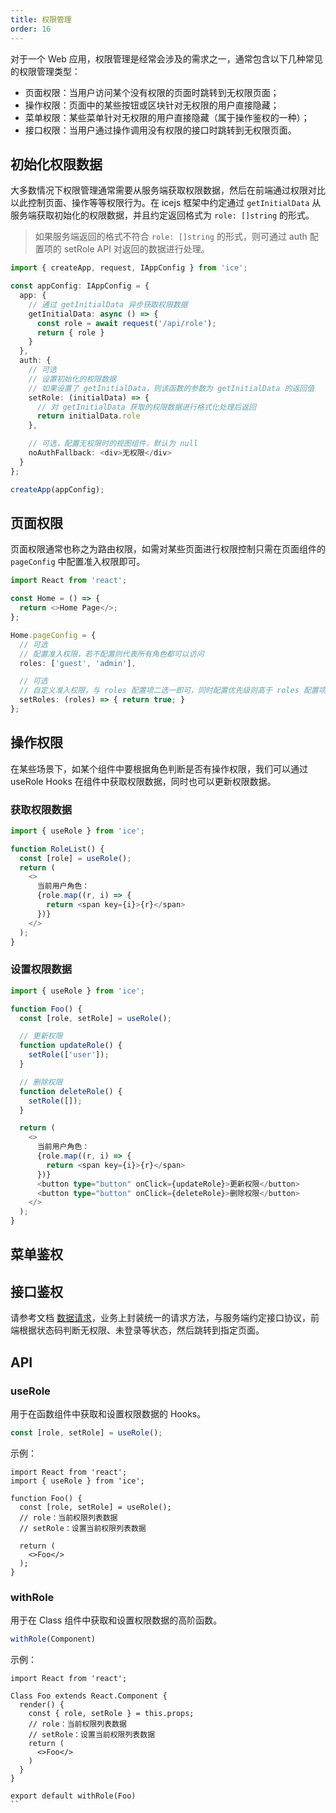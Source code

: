 ```yaml
---
title: 权限管理
order: 16
---
```


对于一个 Web 应用，权限管理是经常会涉及的需求之一，通常包含以下几种常见的权限管理类型：

- 页面权限：当用户访问某个没有权限的页面时跳转到无权限页面；
- 操作权限：页面中的某些按钮或区块针对无权限的用户直接隐藏；
- 菜单权限：某些菜单针对无权限的用户直接隐藏（属于操作鉴权的一种）；
- 接口权限：当用户通过操作调用没有权限的接口时跳转到无权限页面。

## 初始化权限数据

大多数情况下权限管理通常需要从服务端获取权限数据，然后在前端通过权限对比以此控制页面、操作等等权限行为。在 icejs 框架中约定通过 `getInitialData` 从服务端获取初始化的权限数据，并且约定返回格式为 `role: []string` 的形式。

> 如果服务端返回的格式不符合 `role: []string` 的形式，则可通过 auth 配置项的 setRole API 对返回的数据进行处理。

```ts
import { createApp, request, IAppConfig } from 'ice';

const appConfig: IAppConfig = {
  app: {
    // 通过 getInitialData 异步获取权限数据
    getInitialData: async () => {
      const role = await request('/api/role');
      return { role }
    }
  },
  auth: {
    // 可选
    // 设置初始化的权限数据
    // 如果设置了 getInitialData，则该函数的参数为 getInitialData 的返回值
    setRole: (initialData) => {
      // 对 getInitialData 获取的权限数据进行格式化处理后返回
      return initialData.role
    },

    // 可选，配置无权限时的视图组件，默认为 null
    noAuthFallback: <div>无权限</div>
  }
};

createApp(appConfig);
```

## 页面权限

页面权限通常也称之为路由权限，如需对某些页面进行权限控制只需在页面组件的 `pageConfig` 中配置准入权限即可。

```ts
import React from 'react';

const Home = () => {
  return <>Home Page</>;
};

Home.pageConfig = {
  // 可选
  // 配置准入权限，若不配置则代表所有角色都可以访问
  roles: ['guest', 'admin'],

  // 可选
  // 自定义准入权限，与 roles 配置项二选一即可，同时配置优先级则高于 roles 配置项
  setRoles: (roles) => { return true; }
};
```

## 操作权限

在某些场景下，如某个组件中要根据角色判断是否有操作权限，我们可以通过 useRole Hooks 在组件中获取权限数据，同时也可以更新权限数据。

### 获取权限数据

```ts
import { useRole } from 'ice';

function RoleList() {
  const [role] = useRole();
  return (
    <>
      当前用户角色：
      {role.map((r, i) => {
        return <span key={i}>{r}</span>
      })}
    </>
  );
}
```

### 设置权限数据

```ts
import { useRole } from 'ice';

function Foo() {
  const [role, setRole] = useRole();

  // 更新权限
  function updateRole() {
    setRole(['user']);
  }

  // 删除权限
  function deleteRole() {
    setRole([]);
  }

  return (
    <>
      当前用户角色：
      {role.map((r, i) => {
        return <span key={i}>{r}</span>
      })}
      <button type="button" onClick={updateRole}>更新权限</button>
      <button type="button" onClick={deleteRole}>删除权限</button>
    </>
  );
}
```

## 菜单鉴权

## 接口鉴权

请参考文档 [数据请求](https://ice.work/docs/guide/basic/request)，业务上封装统一的请求方法，与服务端约定接口协议，前端根据状态码判断无权限、未登录等状态，然后跳转到指定页面。

## API

### useRole

用于在函数组件中获取和设置权限数据的 Hooks。

```ts
const [role, setRole] = useRole();
```

示例：

```tsx
import React from 'react';
import { useRole } from 'ice';

function Foo() {
  const [role, setRole] = useRole();
  // role：当前权限列表数据
  // setRole：设置当前权限列表数据

  return (
    <>Foo</>
  );
}
```

### withRole

用于在 Class 组件中获取和设置权限数据的高阶函数。

```ts
withRole(Component)
```

示例：

```tsx
import React from 'react';

Class Foo extends React.Component {
  render() {
    const { role, setRole } = this.props;
    // role：当前权限列表数据
    // setRole：设置当前权限列表数据
    return (
      <>Foo</>
    )
  }
}

export default withRole(Foo)
``
